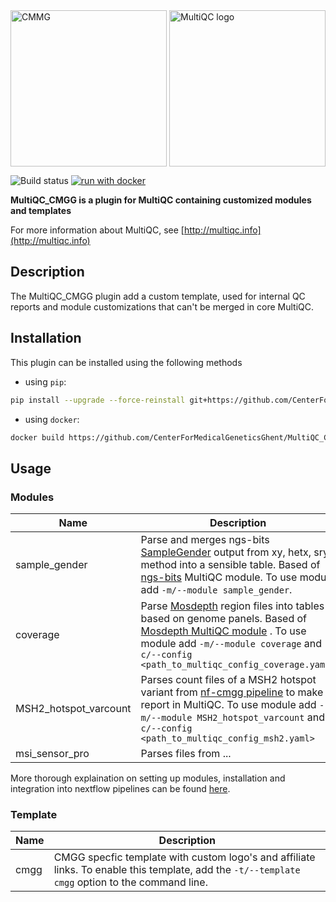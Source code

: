 <div style="display: flex; justify-content: space-between; align-items: center;">
<img src="docs/images/CMGG_logo.png" width="250" title="CMMG">
<picture>
  <source srcset="docs/images/MultiQC_logo_darkbg.png" media="(prefers-color-scheme: dark)">
  <source srcset="docs/images/MultiQC_logo.png" media="(prefers-color-scheme: light)">
  <img src="docs/images/MultiQC_logo_lightbg.png" width="250" title="MultiQC" alt="MultiQC logo">
</picture>
</div> 

![Build status](https://github.com/ThomasSte01/MultiQC_CMGG/actions/workflows/build-docker.yaml/badge.svg) [![run with docker](https://img.shields.io/badge/run%20with-docker-0db7ed?labelColor=000000&logo=docker)](https://www.docker.com/) 

**MultiQC_CMGG is a plugin for MultiQC containing customized modules and templates**

For more information about MultiQC, see [http://multiqc.info](http://multiqc.info)

## Description

The MultiQC_CMGG plugin add a custom template, used for internal QC reports and module customizations that can't be merged in core MultiQC.

## Installation

This plugin can be installed using the following methods

- using `pip`:

```bash
pip install --upgrade --force-reinstall git+https://github.com/CenterForMedicalGeneticsGhent/MultiQC_CMGG.git
```

- using `docker`:

```bash
docker build https://github.com/CenterForMedicalGeneticsGhent/MultiQC_CMGG.git -t multiqc_cmgg
```

## Usage

### Modules

| Name |Description| 
| ---- | --------- |
| sample_gender | Parse and merges ngs-bits [SampleGender](https://github.com/imgag/ngs-bits) output from xy, hetx, sry method into a sensible table. Based of [ngs-bits](https://docs.seqera.io/multiqc/modules/ngsbits) MultiQC module. To use module add `-m/--module sample_gender`. |
| coverage | Parse [Mosdepth](https://github.com/brentp/mosdepth) region files into tables based on genome panels. Based of [Mosdepth MultiQC module](https://docs.seqera.io/multiqc/modules/mosdepth) . To use module add `-m/--module coverage` and `-c/--config <path_to_multiqc_config_coverage.yaml>`|
| MSH2_hotspot_varcount |  Parses count files of a MSH2 hotspot variant from [nf-cmgg pipeline](https://github.com/nf-cmgg/report) to make a report in MultiQC. To use module add `-m/--module MSH2_hotspot_varcount` and `-c/--config <path_to_multiqc_config_msh2.yaml>` |
| msi_sensor_pro | Parses files from ... |

More thorough explaination on setting up modules, installation and integration into nextflow pipelines can be found [here](USAGE.md).

### Template

| Name | Description|
| ---- | ---------- |
| cmgg | CMGG specfic template with custom logo's and affiliate links. To enable this template, add the `-t/--template cmgg` option to the command line. |
